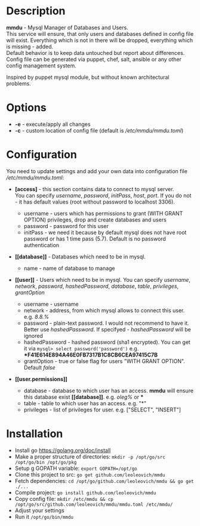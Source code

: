 # Description

**mmdu** - Mysql Manager of Databases and Users.  
This service will ensure, that only users and databases defined in config file will exist. Everything which is not in there will be dropped, everything which is missing - added.  
Default behavior is to keep data untouched but report about differences.  
Config file can be generated via puppet, chef, salt, ansible  or any other config management system.  

Inspired by puppet mysql module, but without known architectural problems.

# Options
 - **-e** - execute/apply all changes
 - **-c** - custom location of config file (default is */etc/mmdu/mmdu.toml*)

# Configuration

You need to update settings and add your own data into configuration file */etc/mmdu/mmdu.toml*:  

- **[access]** - this section contains data to connect to mysql server.  
  You can specify *username*, *password*, *initPass*, *host*, *port*. If you do not - it has default values (root without password to localhost 3306).  
  - username - users which has permissions to grant (WITH GRANT OPTION) privileges, drop and create databases and users  
  - password - password for this user  
  - initPass - we need it because by default mysql does not have root password or has 1 time pass (5.7). Default is no password authentication  
  
- **[[database]]** - Databases which need to be in mysql.
  - name - name of database to manage
  
- **[[user]]** - Users which need to be in mysql.
  You can specify *username*, *network*, *password*, *hashedPassword*, *database*, *table*, *privileges*, *grantOption*  
  - username - username
  - network - address, from which mysql allows to connect this user. e.g. *8.8.%*  
  - password - plain-text password. I would not recommend to have it. Better use *hashedPassword*. If specifyed - *hashedPassword* will be ignored  
  - hashedPassword - hashed password (sha1 encrypted). You can get it via ```mysql> select password('password')``` e.g. **\*F41E614E894A46E0FB7317B1C8CB6CEA97415C7B**  
  - grantOption - true or false flag for users "WITH GRANT OPTION". Default *false*  
  
- **[[user.permissions]]**
  - database - database to which user has an access. **mmdu** will ensure this database exist **[[database]]**. e.g. *oleg%* or **\***
  - table - table to which user has an access. e.g. "*"
  - privileges - list of privileges for user. e.g. ["SELECT", "INSERT"]

# Installation

- Install go https://golang.org/doc/install
- Make a proper structure of directories: ```mkdir -p /opt/go/src /opt/go/bin /opt/go/pkg```
- Setup g GOPATH variable: ```export GOPATH=/opt/go```
- Clone this project to src: ```go get github.com/leoleovich/mmdu```
- Fetch dependencies: ```cd /opt/go/github.com/leoleovich/mmdu && go get ./...```
- Compile project: ```go install github.com/leoleovich/mmdu```
- Copy config file: ```mkdir /etc/mmdu && cp /opt/go/src/github.com/leoleovich/mmdu/mmdu.toml /etc/mmdu/```
- Adjust your settings
- Run it ```/opt/go/bin/mmdu```
